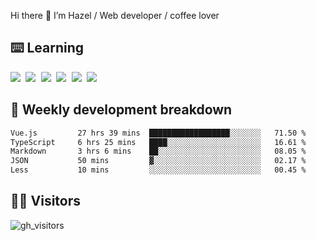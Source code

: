 
Hi there 👋 I’m Hazel / Web developer / coffee lover

## ⌨️ Learning

<samp>
 <a href="https://github.com/vuejs/core"><img src="https://api.iconify.design/logos:vue.svg" /></a>
  <a href="https://github.com/vuejs/core"><img src="https://api.iconify.design/logos:react.svg" /></a>
  <a href="https://github.com/solidjs/solid"><img src="https://api.iconify.design/logos:solidjs.svg" /></a>
  <a href="https://github.com/vitejs/vite"><img src="https://api.iconify.design/logos:vitejs.svg" /></a>
  <a href="https://github.com/microsoft/TypeScript"><img src="https://api.iconify.design/logos:typescript-icon.svg" /></a> 
  <a href="https://github.com/unocss/unocss"><img src="https://api.iconify.design/logos:unocss.svg" /></a>
  

</samp>


## 🦀 Weekly development breakdown

<!--START_SECTION:waka-->

```txt
Vue.js         27 hrs 39 mins  ██████████████████░░░░░░░   71.50 %
TypeScript     6 hrs 25 mins   ████░░░░░░░░░░░░░░░░░░░░░   16.61 %
Markdown       3 hrs 6 mins    ██░░░░░░░░░░░░░░░░░░░░░░░   08.05 %
JSON           50 mins         ▓░░░░░░░░░░░░░░░░░░░░░░░░   02.17 %
Less           10 mins         ░░░░░░░░░░░░░░░░░░░░░░░░░   00.45 %
```

<!--END_SECTION:waka-->
## 👬🏻 Visitors

![gh_visitors](https://profile-counter.glitch.me/Hazel-Lin/count.svg)

